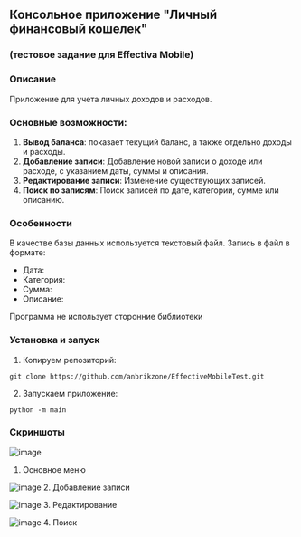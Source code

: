 ## Консольное приложение "Личный финансовый кошелек"
### (тестовое задание для Effectiva Mobile)


### Описание
Приложение для учета личных доходов и расходов.

### Основные возможности:
1. **Вывод баланса**: показает текущий баланс, а также отдельно доходы и расходы.
2. **Добавление записи**: Добавление новой записи о доходе или расходе, с указанием даты, суммы и описания.
3. **Редактирование записи**: Изменение существующих записей.
4. **Поиск по записям**: Поиск записей по дате, категории, сумме или описанию.

### Особенности
В качестве базы данных используется текстовый файл. Запись в файл в формате:
- Дата:
- Категория:
- Сумма:
- Описание:

Программа не использует сторонние библиотеки

### Установка и запуск
1. Копируем репозиторий:
```commandline
git clone https://github.com/anbrikzone/EffectiveMobileTest.git
```
2. Запускаем приложение:
```commandline
python -m main
```
### Скриншоты
![image](https://github.com/anbrikzone/EffectiveMobileTest/assets/2174324/ad42622a-650d-4c0c-b0ee-58627b3bcac5)
1. Основное меню
   
![image](https://github.com/anbrikzone/EffectiveMobileTest/assets/2174324/9d9610a8-36ac-4351-91b9-b716749e154d)
2. Добавление записи

![image](https://github.com/anbrikzone/EffectiveMobileTest/assets/2174324/568f4639-2812-47db-8b4d-bedd11d0a239)
3. Редактирование

![image](https://github.com/anbrikzone/EffectiveMobileTest/assets/2174324/57ca4110-29f2-48f7-8b13-26f8ce375aa8)
4. Поиск


